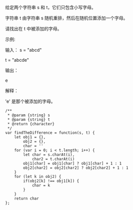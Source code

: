 给定两个字符串 s 和 t，它们只包含小写字母。

字符串 t 由字符串 s 随机重排，然后在随机位置添加一个字母。

请找出在 t 中被添加的字母。

 

示例:

输入：
s = "abcd"

t = "abcde"

输出：

e

解释：

'e' 是那个被添加的字母。

```
/**
 * @param {string} s
 * @param {string} t
 * @return {character}
 */
var findTheDifference = function(s, t) {
    let obj1 = {},
        obj2 = {},
		char = ''
    for (var i = 0; i < t.length; i++) {
        let char = s.charAt(i),
            char2 = t.charAt(i)
        obj1[char] = obj1[char] ? obj1[char] + 1 : 1
        obj2[char2] = obj2[char2] ? obj2[char2] + 1 : 1
    }
	for (let k in obj2) {
		if(obj2[k] !== obj1[k]) {
			char = k
		}
	}
    return char
};
```
